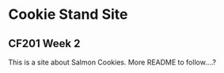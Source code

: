 # Cookie Stand Site
## CF201 Week 2
This is a site about Salmon Cookies. More README to follow....?
